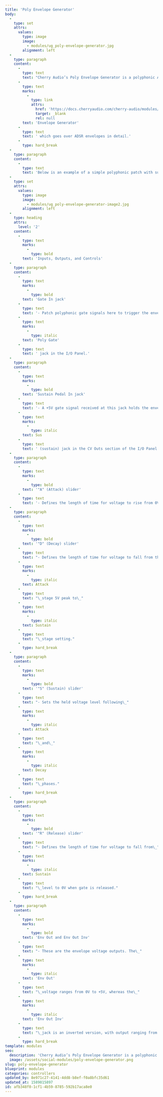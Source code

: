 ```yaml
---
title: 'Poly Envelope Generator'
body:
  -
    type: set
    attrs:
      values:
        type: image
        image:
          - modules/ug_poly-envelope-generator.jpg
        alignment: left
  -
    type: paragraph
    content:
      -
        type: text
        text: "Cherry Audio’s Poly Envelope Generator is a polyphonic ADSR with sustain control that drastically simplifies creating polyphonic patches. It takes a polyphonic gate signal as its input and generates control voltage envelopes for each individual note, or voice. If you are unfamiliar with envelopes in general, or need a quick refresher, check out the documentation for the \"standard\"\_"
      -
        type: text
        marks:
          -
            type: link
            attrs:
              href: 'https://docs.cherryaudio.com/cherry-audio/modules/envelope-generator'
              target: _blank
              rel: null
        text: 'Envelope Generator'
      -
        type: text
        text: ' which goes over ADSR envelopes in detail.'
      -
        type: hard_break
  -
    type: paragraph
    content:
      -
        type: text
        text: 'Below is an example of a simple polyphonic patch with sustain control that uses the Poly Envelope Generator to control the amplitude of a Poly Oscillator module.'
  -
    type: set
    attrs:
      values:
        type: image
        image:
          - modules/ug_poly-envelope-generator-image2.jpg
        alignment: left
  -
    type: heading
    attrs:
      level: '2'
    content:
      -
        type: text
        marks:
          -
            type: bold
        text: 'Inputs, Outputs, and Controls'
  -
    type: paragraph
    content:
      -
        type: text
        marks:
          -
            type: bold
        text: 'Gate In jack'
      -
        type: text
        text: '- Patch polyphonic gate signals here to trigger the envelope. Typically this will be connected to the '
      -
        type: text
        marks:
          -
            type: italic
        text: 'Poly Gate'
      -
        type: text
        text: ' jack in the I/O Panel.'
  -
    type: paragraph
    content:
      -
        type: text
        marks:
          -
            type: bold
        text: 'Sustain Pedal In jack'
      -
        type: text
        text: '- A +5V gate signal received at this jack holds the envelope at its sustain level. Typically this is patched to the '
      -
        type: text
        marks:
          -
            type: italic
        text: Sus
      -
        type: text
        text: ' (sustain) jack in the CV Outs section of the I/O Panel which converts MIDI sustain pedal messages (CC#64) from a keyboard controller to a +5V gate signal.'
  -
    type: paragraph
    content:
      -
        type: text
        marks:
          -
            type: bold
        text: '"A" (Attack) slider'
      -
        type: text
        text: '- Defines the length of time for voltage to rise from 0V to 5V when the gate voltage is applied.'
  -
    type: paragraph
    content:
      -
        type: text
        marks:
          -
            type: bold
        text: '"D" (Decay) slider'
      -
        type: text
        text: "- Defines the length of time for voltage to fall from the\_"
      -
        type: text
        marks:
          -
            type: italic
        text: Attack
      -
        type: text
        text: "\_stage 5V peak to\_"
      -
        type: text
        marks:
          -
            type: italic
        text: Sustain
      -
        type: text
        text: "\_stage setting."
      -
        type: hard_break
  -
    type: paragraph
    content:
      -
        type: text
        marks:
          -
            type: bold
        text: '"S" (Sustain) slider'
      -
        type: text
        text: "- Sets the held voltage level following\_"
      -
        type: text
        marks:
          -
            type: italic
        text: Attack
      -
        type: text
        text: "\_and\_"
      -
        type: text
        marks:
          -
            type: italic
        text: Decay
      -
        type: text
        text: "\_phases."
      -
        type: hard_break
  -
    type: paragraph
    content:
      -
        type: text
        marks:
          -
            type: bold
        text: '"R" (Release) slider'
      -
        type: text
        text: "- Defines the length of time for voltage to fall from\_"
      -
        type: text
        marks:
          -
            type: italic
        text: Sustain
      -
        type: text
        text: "\_level to 0V when gate is released."
      -
        type: hard_break
  -
    type: paragraph
    content:
      -
        type: text
        marks:
          -
            type: bold
        text: 'Env Out and Env Out Inv'
      -
        type: text
        text: "- These are the envelope voltage outputs. The\_"
      -
        type: text
        marks:
          -
            type: italic
        text: 'Env Out'
      -
        type: text
        text: "\_voltage ranges from 0V to +5V, whereas the\_"
      -
        type: text
        marks:
          -
            type: italic
        text: 'Env Out Inv'
      -
        type: text
        text: "\_jack is an inverted version, with output ranging from 0V to -5V.\_"
      -
        type: hard_break
template: modules
seo:
  description: 'Cherry Audio’s Poly Envelope Generator is a polyphonic ADSR with sustain control that drastically simplifies creating polyphonic patches.'
  image: /assets/social-modules/poly-envelope-generator.png
slug: poly-envelope-generator
blueprint: modules
categories: controllers
updated_by: 8e971c27-4141-4dd8-b8ef-f0a8bfc35d61
updated_at: 1589815897
id: afb348f0-1cf1-4b59-8785-592b17aca8e0
---
```

